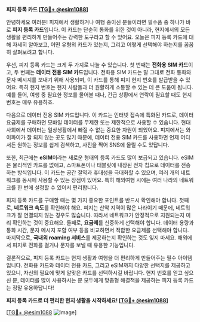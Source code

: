 **피지 등록 카드 [[TG💪+ @esim1088](https://t.me/s/esim1088)]**

안녕하세요 여러분! 피지에서 생활하거나 여행 중이신 분들이라면 필수품 중 하나가 바로 **피지 등록 카드**입니다. 이 카드는 단순히 통화를 위한 것이 아니라, 현지에서의 모든 생활을 편리하게 만들어주는 강력한 도구라고 할 수 있어요. 오늘은 피지 등록 카드에 대해 자세히 알아보고, 어떤 유형의 카드가 있는지, 그리고 어떻게 선택해야 하는지를 꼼꼼히 살펴보려고 합니다.

우선, 피지 등록 카드는 크게 두 가지로 나눌 수 있습니다. 첫 번째는 **전화용 SIM 카드**이고, 두 번째는 **데이터 전용 SIM 카드**입니다. 전화용 SIM 카드는 말 그대로 전화 통화와 문자 메시지를 보내기 위해 사용되며, 이 카드를 통해 피지 현지 번호를 발급받을 수 있어요. 특히 현지 번호는 현지 사람들과 더 원활하게 소통할 수 있는 데 큰 도움이 됩니다. 예를 들어, 여행 중 필요한 정보를 물어볼 때나, 긴급 상황에서 연락이 필요할 때도 현지 번호는 매우 유용하죠.

다음으로 데이터 전용 SIM 카드입니다. 이 카드는 인터넷 접속에 특화된 카드로, 데이터 요금제를 구매하면 모바일 데이터를 무제한 또는 제한적으로 사용할 수 있습니다. 현대 사회에서 데이터는 일상생활에서 빠질 수 없는 중요한 자원이 되었어요. 피지에서는 와이파이가 잘 되지 않는 곳도 많기 때문에, 데이터 전용 SIM 카드를 사용하면 언제 어디서든 원하는 정보를 쉽게 검색하고, 사진을 찍어 SNS에 올릴 수도 있답니다.

또한, 최근에는 **eSIM**이라는 새로운 형태의 등록 카드도 많이 보급되고 있습니다. eSIM은 물리적인 카드를 없애고, 스마트폰이나 태블릿에 내장된 전자 칩으로 데이터를 전송하는 방식입니다. 이 카드는 공간 절약과 휴대성을 극대화할 수 있으며, 여러 개의 네트워크를 동시에 사용할 수 있는 장점이 있어요. 특히 해외여행 시에는 여러 나라의 네트워크를 한 번에 설정할 수 있어서 편리합니다.

피지 등록 카드를 구매할 때는 몇 가지 중요한 포인트를 반드시 확인해야 합니다. 첫째로, **네트워크 속도**를 확인해야 해요. 피지는 산악 지역이 많은 나라이기 때문에, 네트워크가 잘 연결되지 않는 경우도 많습니다. 따라서 네트워크가 안정적으로 지원되는지 미리 확인하는 것이 중요해요. 둘째로, **요금제**를 신중하게 선택해야 합니다. 데이터 용량과 통화 시간, 문자 메시지 포함 여부 등을 비교하면서 적합한 요금제를 선택해야 합니다. 마지막으로, **국내외 roaming 서비스**를 제공하는지 확인하는 것도 잊지 마세요. 해외에서 피지로 전화를 걸거나 문자를 보낼 때 유용한 기능입니다.

결론적으로, 피지 등록 카드는 현지 생활과 여행을 더 편리하게 만들어주는 필수 아이템입니다. 전화용 카드와 데이터 전용 카드, 그리고 eSIM까지 다양한 선택지를 제공하고 있으니, 자신의 필요에 맞게 알맞은 카드를 선택하시길 바랍니다. 현지 번호를 얻고 싶으신 분, 데이터를 많이 사용하시는 분 모두에게 맞춤형 해결책을 제공하는 피지 등록 카드는 정말 유용하답니다!

**피지 등록 카드로 더 편리한 현지 생활을 시작하세요! [[TG💪+ @esim1088](https://t.me/s/esim1088)]**

[[TG💪+ @esim1088](https://t.me/s/esim1088) ![Image](https://i.postimg.cc/Y0z9fWf4/image.png)]